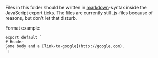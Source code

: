 Files in this folder should be written in [markdown](https://daringfireball.net/projects/markdown/)-syntax inside the JavaScript export ticks. The files are currently still .js-files because of reasons, but don't let that disturb.

Format example:

    export default `
    # Header
    Some body and a [link-to-google](http://google.com).
    `;
